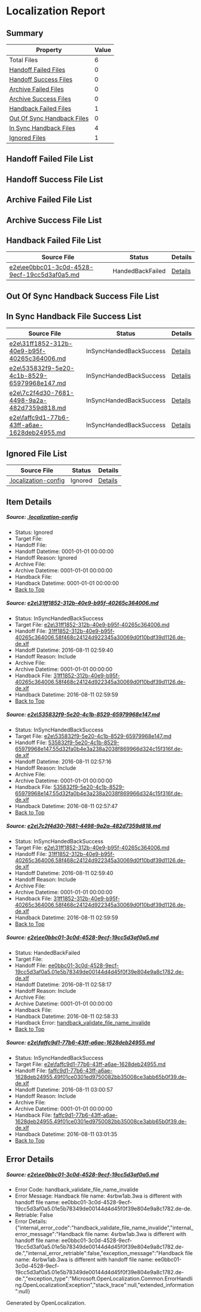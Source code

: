 # <a name='report-top'></a> Localization Report

## Summary
 Property | Value 
 -------- | ----- 
 Total Files | 6
[ Handoff Failed Files ](#handoff-failed-list)| 0
[ Handoff Success Files ](#handoff-success-list)| 0
[ Archive Failed Files ](#archive-failed-list)| 0
[ Archive Success Files ](#archive-success-list)| 0
[ Handback Failed Files ](#handback-failed-list)| 1
[ Out Of Sync Handback Files ](#outofsync-handback-success-list)| 0
[ In Sync Handback Files ](#insync-handback-success-list)| 4
[ Ignored Files ](#ignored-list)| 1

## <a name='handoff-failed-list'></a> Handoff Failed File List

## <a name='handoff-success-list'></a> Handoff Success File List

## <a name='archive-failed-list'></a> Archive Failed File List

## <a name='archive-success-list'></a> Archive Success File List

## <a name='handback-failed-list'></a> Handback Failed File List
 Source File | Status | Details 
 ----------- | ------ | ------- 
 [e2e\ee0bbc01-3c0d-4528-9ecf-19cc5d3af0a5.md](https://github.com/OpenLocalizationTestOrg/oltest/blob/140ab8aeecfdbf000a2bc6f1fe42af99a5160333/e2e/ee0bbc01-3c0d-4528-9ecf-19cc5d3af0a5.md) | HandedBackFailed | [Details](#1c409b9e081c8a3668396428fafd5472af05efe74)

## <a name='outofsync-handback-success-list'></a> Out Of Sync Handback Success File List

## <a name='insync-handback-success-list'></a> In Sync Handback File Success List
 Source File | Status | Details 
 ----------- | ------ | ------- 
 [e2e\31ff1852-312b-40e9-b95f-40265c364006.md](https://github.com/OpenLocalizationTestOrg/oltest/blob/9db4ab4a346970453c62e18c7e1849d3fa4a2553/e2e/31ff1852-312b-40e9-b95f-40265c364006.md) | InSyncHandedBackSuccess | [Details](#c33cbcaa06d4e0e725183b6b8c2628f01658de781)
 [e2e\535832f9-5e20-4c1b-8529-65979968e147.md](https://github.com/OpenLocalizationTestOrg/oltest/blob/d2253b6a8ddd5fbb90350e98b4308f10200e18e8/e2e/535832f9-5e20-4c1b-8529-65979968e147.md) | InSyncHandedBackSuccess | [Details](#5cc5c496cb0bada6db526842cc489137e6ef8bcd2)
 [e2e\7c2f4d30-7681-4498-9a2a-482d7359d818.md](https://github.com/OpenLocalizationTestOrg/oltest/blob/fcf10a90a738baaabe7e499f84e7365615539e1a/e2e/7c2f4d30-7681-4498-9a2a-482d7359d818.md) | InSyncHandedBackSuccess | [Details](#c33cbcaa06d4e0e725183b6b8c2628f01658de783)
 [e2e\faffc9d1-77b6-43ff-a6ae-1628deb24955.md](https://github.com/OpenLocalizationTestOrg/oltest/blob/fcf10a90a738baaabe7e499f84e7365615539e1a/e2e/faffc9d1-77b6-43ff-a6ae-1628deb24955.md) | InSyncHandedBackSuccess | [Details](#c9dbdb263f90289d8815333e640d0fa32c7943ff5)

## <a name='ignored-list'></a> Ignored File List
 Source File | Status | Details 
 ----------- | ------ | ------- 
 [.localization-config](https://github.com/OpenLocalizationTestOrg/oltest/blob/fcf10a90a738baaabe7e499f84e7365615539e1a/.localization-config) | Ignored | [Details](#3d4f252ac210baf56311d7e97dcc2db10974dbd20)

## Item Details
##### <a name='3d4f252ac210baf56311d7e97dcc2db10974dbd20'></a> Source: [.localization-config](https://github.com/OpenLocalizationTestOrg/oltest/blob/fcf10a90a738baaabe7e499f84e7365615539e1a/.localization-config)
* Status: Ignored
* Target File: 
* Handoff File: 
* Handoff Datetime: 0001-01-01 00:00:00
* Handoff Reason: Ignored
* Archive File: 
* Archive Datetime: 0001-01-01 00:00:00
* Handback File: 
* Handback Datetime: 0001-01-01 00:00:00
* [Back to Top](#report-top)

##### <a name='c33cbcaa06d4e0e725183b6b8c2628f01658de781'></a> Source: [e2e\31ff1852-312b-40e9-b95f-40265c364006.md](https://github.com/OpenLocalizationTestOrg/oltest/blob/9db4ab4a346970453c62e18c7e1849d3fa4a2553/e2e/31ff1852-312b-40e9-b95f-40265c364006.md)
* Status: InSyncHandedBackSuccess
* Target File: [e2e\31ff1852-312b-40e9-b95f-40265c364006.md](https://github.com/OpenLocalizationTestOrg/ol-test-dede/blob/353a7762a1e5b5311b948347331e26db5d178289/e2e/31ff1852-312b-40e9-b95f-40265c364006.md)
* Handoff File: [31ff1852-312b-40e9-b95f-40265c364006.58f468c24124d922345a30069d0f10bdf39d1126.de-de.xlf](https://github.com/OpenLocalizationTestOrg/olhandoff-e2e/blob/5045a44bcf7e95f353d8ed6ae61e935f37964321/ol-handoff/OpenLocalizationTestOrg/ol-test-dede/ci/ht/31ff1852-312b-40e9-b95f-40265c364006.58f468c24124d922345a30069d0f10bdf39d1126.de-de.xlf)
* Handoff Datetime: 2016-08-11 02:59:40
* Handoff Reason: Include
* Archive File: 
* Archive Datetime: 0001-01-01 00:00:00
* Handback File: [31ff1852-312b-40e9-b95f-40265c364006.58f468c24124d922345a30069d0f10bdf39d1126.de-de.xlf](https://github.com/OpenLocalizationTestOrg/olhandback-e2e/blob/2bb2caf486b14cf0d0f66f2f40e5679a63a4a0f0/ol-handback/OpenLocalizationTestOrg/ol-test-dede/ci/ht/31ff1852-312b-40e9-b95f-40265c364006.58f468c24124d922345a30069d0f10bdf39d1126.de-de.xlf)
* Handback Datetime: 2016-08-11 02:59:59
* [Back to Top](#report-top)

##### <a name='5cc5c496cb0bada6db526842cc489137e6ef8bcd2'></a> Source: [e2e\535832f9-5e20-4c1b-8529-65979968e147.md](https://github.com/OpenLocalizationTestOrg/oltest/blob/d2253b6a8ddd5fbb90350e98b4308f10200e18e8/e2e/535832f9-5e20-4c1b-8529-65979968e147.md)
* Status: InSyncHandedBackSuccess
* Target File: [e2e\535832f9-5e20-4c1b-8529-65979968e147.md](https://github.com/OpenLocalizationTestOrg/ol-test-dede/blob/4a28cdeea87ceef57998600c2e9596e7688228a6/e2e/535832f9-5e20-4c1b-8529-65979968e147.md)
* Handoff File: [535832f9-5e20-4c1b-8529-65979968e147.55d32fa0b4e3a238a2038f869966d324c15f316f.de-de.xlf](https://github.com/OpenLocalizationTestOrg/olhandoff-e2e/blob/99e749d3073121632e1ac9b77f6622a8e6e919fa/ol-handoff/OpenLocalizationTestOrg/ol-test-dede/ci/ht/535832f9-5e20-4c1b-8529-65979968e147.55d32fa0b4e3a238a2038f869966d324c15f316f.de-de.xlf)
* Handoff Datetime: 2016-08-11 02:57:16
* Handoff Reason: Include
* Archive File: 
* Archive Datetime: 0001-01-01 00:00:00
* Handback File: [535832f9-5e20-4c1b-8529-65979968e147.55d32fa0b4e3a238a2038f869966d324c15f316f.de-de.xlf](https://github.com/OpenLocalizationTestOrg/olhandback-e2e/blob/eb7673704d9e39f73e803c2b52305064cfb6b8e4/ol-handback/OpenLocalizationTestOrg/ol-test-dede/ci/ht/535832f9-5e20-4c1b-8529-65979968e147.55d32fa0b4e3a238a2038f869966d324c15f316f.de-de.xlf)
* Handback Datetime: 2016-08-11 02:57:47
* [Back to Top](#report-top)

##### <a name='c33cbcaa06d4e0e725183b6b8c2628f01658de783'></a> Source: [e2e\7c2f4d30-7681-4498-9a2a-482d7359d818.md](https://github.com/OpenLocalizationTestOrg/oltest/blob/fcf10a90a738baaabe7e499f84e7365615539e1a/e2e/7c2f4d30-7681-4498-9a2a-482d7359d818.md)
* Status: InSyncHandedBackSuccess
* Target File: [e2e\31ff1852-312b-40e9-b95f-40265c364006.md](https://github.com/OpenLocalizationTestOrg/ol-test-dede/blob/353a7762a1e5b5311b948347331e26db5d178289/e2e/31ff1852-312b-40e9-b95f-40265c364006.md)
* Handoff File: [31ff1852-312b-40e9-b95f-40265c364006.58f468c24124d922345a30069d0f10bdf39d1126.de-de.xlf](https://github.com/OpenLocalizationTestOrg/olhandoff-e2e/blob/5045a44bcf7e95f353d8ed6ae61e935f37964321/ol-handoff/OpenLocalizationTestOrg/ol-test-dede/ci/ht/31ff1852-312b-40e9-b95f-40265c364006.58f468c24124d922345a30069d0f10bdf39d1126.de-de.xlf)
* Handoff Datetime: 2016-08-11 02:59:40
* Handoff Reason: Include
* Archive File: 
* Archive Datetime: 0001-01-01 00:00:00
* Handback File: [31ff1852-312b-40e9-b95f-40265c364006.58f468c24124d922345a30069d0f10bdf39d1126.de-de.xlf](https://github.com/OpenLocalizationTestOrg/olhandback-e2e/blob/2bb2caf486b14cf0d0f66f2f40e5679a63a4a0f0/ol-handback/OpenLocalizationTestOrg/ol-test-dede/ci/ht/31ff1852-312b-40e9-b95f-40265c364006.58f468c24124d922345a30069d0f10bdf39d1126.de-de.xlf)
* Handback Datetime: 2016-08-11 02:59:59
* [Back to Top](#report-top)

##### <a name='1c409b9e081c8a3668396428fafd5472af05efe74'></a> Source: [e2e\ee0bbc01-3c0d-4528-9ecf-19cc5d3af0a5.md](https://github.com/OpenLocalizationTestOrg/oltest/blob/140ab8aeecfdbf000a2bc6f1fe42af99a5160333/e2e/ee0bbc01-3c0d-4528-9ecf-19cc5d3af0a5.md)
* Status: HandedBackFailed
* Target File: 
* Handoff File: [ee0bbc01-3c0d-4528-9ecf-19cc5d3af0a5.01e5b78349de00144d4d45f0f39e804e9a8c1782.de-de.xlf](https://github.com/OpenLocalizationTestOrg/olhandoff-e2e/blob/732fc4a67e044648d5cf765c11e29637bcda5b6c/ol-handoff/OpenLocalizationTestOrg/ol-test-dede/ci/ht/ee0bbc01-3c0d-4528-9ecf-19cc5d3af0a5.01e5b78349de00144d4d45f0f39e804e9a8c1782.de-de.xlf)
* Handoff Datetime: 2016-08-11 02:58:17
* Handoff Reason: Include
* Archive File: 
* Archive Datetime: 0001-01-01 00:00:00
* Handback File: 
* Handback Datetime: 2016-08-11 02:58:33
* Handback Error: [handback_validate_file_name_invalide](#1c409b9e081c8a3668396428fafd5472af05efe74handback_validate_file_name_invalide)
* [Back to Top](#report-top)

##### <a name='c9dbdb263f90289d8815333e640d0fa32c7943ff5'></a> Source: [e2e\faffc9d1-77b6-43ff-a6ae-1628deb24955.md](https://github.com/OpenLocalizationTestOrg/oltest/blob/fcf10a90a738baaabe7e499f84e7365615539e1a/e2e/faffc9d1-77b6-43ff-a6ae-1628deb24955.md)
* Status: InSyncHandedBackSuccess
* Target File: [e2e\faffc9d1-77b6-43ff-a6ae-1628deb24955.md](https://github.com/OpenLocalizationTestOrg/ol-test-dede/blob/499cf5e762ef9c80457c8bc1f8a4777d1e787060/e2e/faffc9d1-77b6-43ff-a6ae-1628deb24955.md)
* Handoff File: [faffc9d1-77b6-43ff-a6ae-1628deb24955.49f01ce0301ed9750082bb35008ce3abb65b0f39.de-de.xlf](https://github.com/OpenLocalizationTestOrg/olhandoff-e2e/blob/218b5df2f042c3d1c2ba04a884b17ca13cbb7450/ol-handoff/OpenLocalizationTestOrg/ol-test-dede/ci/ht/faffc9d1-77b6-43ff-a6ae-1628deb24955.49f01ce0301ed9750082bb35008ce3abb65b0f39.de-de.xlf)
* Handoff Datetime: 2016-08-11 03:00:57
* Handoff Reason: Include
* Archive File: 
* Archive Datetime: 0001-01-01 00:00:00
* Handback File: [faffc9d1-77b6-43ff-a6ae-1628deb24955.49f01ce0301ed9750082bb35008ce3abb65b0f39.de-de.xlf](https://github.com/OpenLocalizationTestOrg/olhandback-e2e/blob/81dbc57ce08e80fa366748ea90152e322810b254/ol-handback/OpenLocalizationTestOrg/ol-test-dede/ci/ht/faffc9d1-77b6-43ff-a6ae-1628deb24955.49f01ce0301ed9750082bb35008ce3abb65b0f39.de-de.xlf)
* Handback Datetime: 2016-08-11 03:01:35
* [Back to Top](#report-top)


## Error Details
##### <a name='1c409b9e081c8a3668396428fafd5472af05efe74handback_validate_file_name_invalide'></a> Source: [e2e\ee0bbc01-3c0d-4528-9ecf-19cc5d3af0a5.md](#1c409b9e081c8a3668396428fafd5472af05efe74)
* Error Code: handback_validate_file_name_invalide
* Error Message: Handback file name: 4srbw1ab.3wa is different with handoff file name: ee0bbc01-3c0d-4528-9ecf-19cc5d3af0a5.01e5b78349de00144d4d45f0f39e804e9a8c1782.de-de.
* Retriable: False
* Error Details: {"internal_error_code":"handback_validate_file_name_invalide","internal_error_message":"Handback file name: 4srbw1ab.3wa is different with handoff file name: ee0bbc01-3c0d-4528-9ecf-19cc5d3af0a5.01e5b78349de00144d4d45f0f39e804e9a8c1782.de-de.","internal_error_retriable":false,"exception_message":"Handback file name: 4srbw1ab.3wa is different with handoff file name: ee0bbc01-3c0d-4528-9ecf-19cc5d3af0a5.01e5b78349de00144d4d45f0f39e804e9a8c1782.de-de.","exception_type":"Microsoft.OpenLocalization.Common.ErrorHandling.OpenLocalizationException","stack_trace":null,"extended_information":null}


Generated by OpenLocalization.
